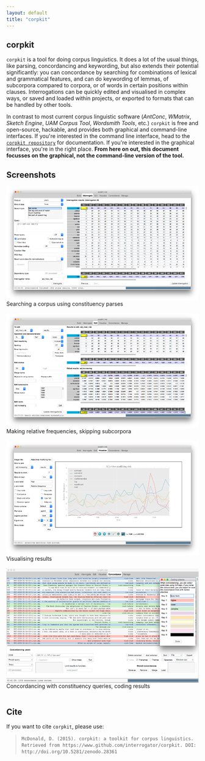 ```yaml
---
layout: default
title: "corpkit"
---
```


## corpkit

`corpkit` is a tool for doing corpus linguistics. It does a lot of the usual things, like parsing, concordancing and keywording, but also extends their potential significantly: you can concordance by searching for combinations of lexical and grammatical features, and can do keywording of lemmas, of subcorpora compared to corpora, or of words in certain positions within clauses. Interrogations can be quickly edited and visualised in complex ways, or saved and loaded within projects, or exported to formats that can be handled by other tools.

In contrast to most current corpus linguistic software (*AntConc*, *WMatrix*, *Sketch Engine*, *UAM Corpus Tool*, *Wordsmith Tools*, etc.) `corpkit` is free and open-source, hackable, and provides both graphical and command-line interfaces. If you're interested in the command line interface, head to the [`corpkit repository`](https://www.github.com/interrogator/corpkit) for documentation. If you're interested in the graphical interface, you're in the right place. **From here on out, this document focusses on the graphical, not the command-line version of the tool.**

## Screenshots

<img style="float:left" src="https://raw.githubusercontent.com/interrogator/risk/master/images/interro.png" height="300" width="600"/>
Searching a corpus using constituency parses<br><br>

<img style="float:left" src="https://raw.githubusercontent.com/interrogator/risk/master/images/editing.png" height="300" width="600"/>
Making relative frequencies, skipping subcorpora<br><br>

<img style="float:left" src="https://raw.githubusercontent.com/interrogator/risk/master/images/plott.png" height="300" width="600"/>
Visualising results<br><br>

<img style="float:left" src="https://raw.githubusercontent.com/interrogator/risk/master/images/conc2.png" height="300" width="560"/>
Concordancing with constituency queries, coding results<br><br>

## Cite

If you want to cite `corpkit`, please use:

> `McDonald, D. (2015). corpkit: a toolkit for corpus linguistics. Retrieved from https://www.github.com/interrogator/corpkit. DOI: http://doi.org/10.5281/zenodo.28361`